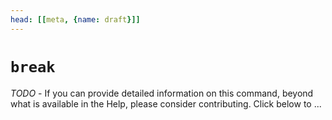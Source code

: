 ```yaml
---
head: [[meta, {name: draft}]]
---
```

# `break`

_TODO_ - If you can provide detailed information on this command, beyond what is available in the Help, please consider contributing. Click below to ...
